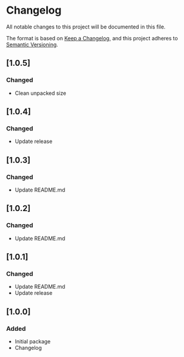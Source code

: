 # Changelog

All notable changes to this project will be documented in this file.

The format is based on [Keep a Changelog](https://keepachangelog.com/en/1.0.0/),
and this project adheres to [Semantic Versioning](https://semver.org/spec/v2.0.0.html).

## [1.0.5]

### Changed
- Clean unpacked size

## [1.0.4]

### Changed
- Update release

## [1.0.3]

### Changed
- Update README.md

## [1.0.2]

### Changed
- Update README.md

## [1.0.1]

### Changed
- Update README.md
- Update release

## [1.0.0]

### Added
- Initial package
- Changelog
